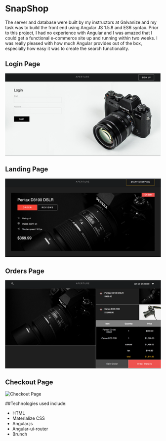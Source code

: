 # SnapShop

The server and database were built by my instructors at Galvanize and my task was to build the front end using Angular JS 1.5.8 and ES6 syntax. Prior to this project, I had no experience with Angular and I was amazed that I could get a functional e-commerce site up and running within two weeks. I was really pleased with how much Angular provides out of the box, especially how easy it was to create the search functionality.

## Login Page
![Login Page](./images/login.png?raw=true "Register")

## Landing Page
![Landing Page](./images/home.png?raw=true "Landing Page")

## Orders Page
![Orders Page](./images/orders.png?raw=true "Orders Page")

## Checkout Page
![Checkout Page](./README-img/checkout.png?raw=true "Checkout Page")

##Technologies used include:

* HTML
* Materialize CSS
* Angular.js
* Angular-ui-router
* Brunch
